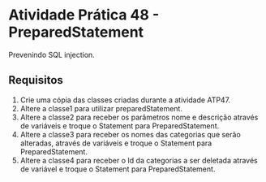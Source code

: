 # Atividade Prática 48 - PreparedStatement
Prevenindo SQL injection.

## Requisitos
1. Crie uma cópia das classes criadas durante a atividade ATP47.
2. Altere a classe1 para utilizar preparedStatement.
3. Altere a classe2 para receber os parâmetros nome e descrição através de variáveis e troque o Statement para PreparedStatement.
4. Altere a classe3 para  receber os nomes das categorias que serão alteradas, através de variáveis e troque o Statement para PreparedStatement.
5. Altere a classe4 para receber o Id da categorias a ser deletada através de variável e troque o Statement para PreparedStatement.